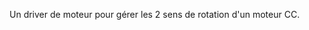 Un driver de moteur pour gérer les 2 sens de rotation d'un moteur CC.
<!-- AUTEUR : Nicolas LE GUERROUE -->
<!-- DATE : 2024 -->
<!-- KEYWORD : ESP32 Motor -->